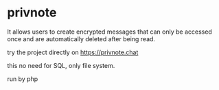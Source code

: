 # privnote
It allows users to create encrypted messages that can only be accessed once and are automatically deleted after being read.


try the project directly on  https://privnote.chat


this no need for SQL, only file system. 

run by php 
